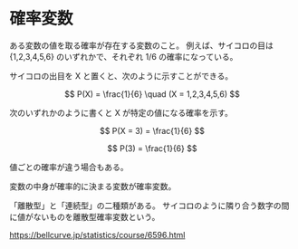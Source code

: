 # 確率変数

ある変数の値を取る確率が存在する変数のこと。
例えば、サイコロの目は {1,2,3,4,5,6} のいずれかで、それぞれ 1/6 の確率になっている。

サイコロの出目を X と置くと、次のように示すことができる。

$$
P(X) = \frac{1}{6} \quad (X = 1,2,3,4,5,6)
$$

次のいずれかのように書くと X が特定の値になる確率を示す。

$$
P(X = 3) = \frac{1}{6}
$$

$$
P(3) = \frac{1}{6}
$$

値ごとの確率が違う場合もある。

変数の中身が確率的に決まる変数が確率変数。

「離散型」と「連続型」の二種類がある。
サイコロのように隣り合う数字の間に値がないものを離散型確率変数という。

https://bellcurve.jp/statistics/course/6596.html
